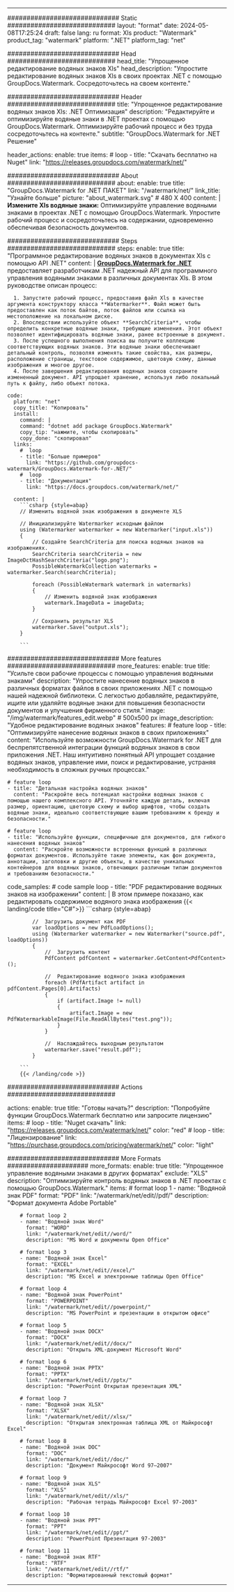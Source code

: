 
---
############################# Static ############################
layout: "format"
date:  2024-05-08T17:25:24
draft: false
lang: ru
format: Xls
product: "Watermark"
product_tag: "watermark"
platform: ".NET"
platform_tag: "net"

############################# Head ############################
head_title: "Упрощенное редактирование водяных знаков Xls"
head_description: "Упростите редактирование водяных знаков Xls в своих проектах .NET с помощью GroupDocs.Watermark. Сосредоточьтесь на своем контенте."

############################# Header ############################
title: "Упрощенное редактирование водяных знаков Xls: .NET Оптимизация" 
description: "Редактируйте и оптимизируйте водяные знаки в .NET проектах с помощью GroupDocs.Watermark. Оптимизируйте рабочий процесс и без труда сосредоточьтесь на контенте."
subtitle: "GroupDocs.Watermark for .NET Решение" 

header_actions:
  enable: true
  items:
    #  loop
    - title: "Скачать бесплатно на Nuget"
      link: "https://releases.groupdocs.com/watermark/net/"
      
############################# About ############################
about:
    enable: true
    title: "GroupDocs.Watermark for .NET ПАКЕТ"
    link: "/watermark/net/"
    link_title: "Узнайте больше"
    picture: "about_watermark.svg" # 480 X 400
    content: |
       **Измените Xls водяные знаки:** Оптимизируйте управление водяными знаками в проектах .NET с помощью GroupDocs.Watermark. Упростите рабочий процесс и сосредоточьтесь на содержании, одновременно обеспечивая безопасность документов.

############################# Steps ############################
steps:
    enable: true
    title: "Программное редактирование водяных знаков в документах Xls с помощью API .NET"
    content: |
      **[GroupDocs.Watermark for .NET](https://products.groupdocs.com/watermark/net/)** предоставляет разработчикам .NET надежный API для программного управления водяными знаками в различных документах Xls. В этом руководстве описан процесс:
      
      1. Запустите рабочий процесс, предоставив файл Xls в качестве аргумента конструктору класса **Watermarker**. Файл может быть предоставлен как поток байтов, поток файлов или ссылка на местоположение на локальном диске.
      2. Впоследствии используйте объект **SearchCriteria**, чтобы определить конкретные водяные знаки, требующие изменения. Этот объект позволяет идентифицировать водяные знаки, ранее встроенные в документ.
      3. После успешного выполнения поиска вы получите коллекцию соответствующих водяных знаков. Эти водяные знаки обеспечивают детальный контроль, позволяя изменять такие свойства, как размеры, расположение страницы, текстовое содержимое, цветовую схему, данные изображения и многое другое.
      4. После завершения редактирования водяных знаков сохраните измененный документ. API упрощает хранение, используя либо локальный путь к файлу, либо объект потока.
   
    code:
      platform: "net"
      copy_title: "Копировать"
      install:
        command: |
        command: "dotnet add package GroupDocs.Watermark"
        copy_tip: "нажмите, чтобы скопировать"
        copy_done: "скопировал"
      links:
        #  loop
        - title: "Больше примеров"
          link: "https://github.com/groupdocs-watermark/GroupDocs.Watermark-for-.NET/"
        #  loop
        - title: "Документация"
          link: "https://docs.groupdocs.com/watermark/net/"
          
      content: |
        ```csharp {style=abap}
        // Изменить водяной знак изображения в документе XLS

        // Инициализируйте Watermarker исходным файлом
        using (Watermarker watermarker = new Watermarker("input.xls"))
        {
            // Создайте SearchCriteria для поиска водяных знаков на изображениях.
            SearchCriteria searchCriteria = new ImageDctHashSearchCriteria("logo.png");
            PossibleWatermarkCollection watermarks = watermarker.Search(searchCriteria);

            foreach (PossibleWatermark watermark in watermarks)
            {
                // Изменить водяной знак изображения
                watermark.ImageData = imageData;
            }

            // Сохранить результат XLS
            watermarker.Save("output.xls");
        }
        
        ```     

############################# More features ############################
more_features:
  enable: true
  title: "Усильте свои рабочие процессы с помощью управления водяными знаками"
  description: "Упростите нанесение водяных знаков в различных форматах файлов в своих приложениях .NET с помощью нашей надежной библиотеки. С легкостью добавляйте, редактируйте, ищите или удаляйте водяные знаки для повышения безопасности документов и улучшения фирменного стиля."
  image: "/img/watermark/features_edit.webp" # 500x500 px
  image_description: "Удобное редактирование водяных знаков"
  features:
    # feature loop
    - title: "Оптимизируйте нанесение водяных знаков в своих приложениях"
      content: "Используйте возможности GroupDocs.Watermark for .NET для беспрепятственной интеграции функций водяных знаков в свои приложения .NET. Наш интуитивно понятный API упрощает создание водяных знаков, управление ими, поиск и редактирование, устраняя необходимость в сложных ручных процессах."

    # feature loop
    - title: "Детальная настройка водяных знаков"
      content: "Раскройте весь потенциал настройки водяных знаков с помощью нашего комплексного API. Уточняйте каждую деталь, включая размер, ориентацию, цветовую схему и выбор шрифтов, чтобы создать водяные знаки, идеально соответствующие вашим требованиям к бренду и безопасности."

    # feature loop
    - title: "Используйте функции, специфичные для документов, для гибкого нанесения водяных знаков"
      content: "Раскройте возможности встроенных функций в различных форматах документов. Используйте такие элементы, как фон документа, аннотации, заголовки и другие объекты, в качестве уникальных контейнеров для водяных знаков, отвечающих различным типам документов и требованиям безопасности."
      
  code_samples:
    # code sample loop
    - title: "PDF редактирование водяных знаков на изображении"
      content: |
        В этом примере показано, как редактировать содержимое водяного знака изображения
        {{< landing/code title="C#">}}
        ```csharp {style=abap}
        
            //  Загрузить документ как PDF
            var loadOptions = new PdfLoadOptions();
            using (Watermarker watermarker = new Watermarker("source.pdf", loadOptions))
            {
                //  Загрузить контент
                PdfContent pdfContent = watermarker.GetContent<PdfContent>();

                //  Редактирование водяного знака изображения
                foreach (PdfArtifact artifact in pdfContent.Pages[0].Artifacts)
                {
                    if (artifact.Image != null)
                    {
                        artifact.Image = new PdfWatermarkableImage(File.ReadAllBytes("test.png"));
                    }
                }

                //  Наслаждайтесь выходным результатом
                watermarker.save("result.pdf");
            }

        ```
        {{< /landing/code >}}


############################# Actions ############################

actions:
  enable: true
  title: "Готовы начать?"
  description: "Попробуйте функции GroupDocs.Watermark бесплатно или запросите лицензию"
  items:
    #  loop
    - title: "Nuget скачать"
      link: "https://releases.groupdocs.com/watermark/net/"
      color: "red"
        #  loop
    - title: "Лицензирование"
      link: "https://purchase.groupdocs.com/pricing/watermark/net/"
      color: "light"


############################# More Formats #####################
more_formats:
    enable: true
    title: "Упрощенное управление водяными знаками в других форматах"
    exclude: "XLS"
    description: "Оптимизируйте контроль водяных знаков в .NET проектах с помощью GroupDocs.Watermark."
    items: 
        # format loop 1
        - name: "Водяной знак PDF"
          format: "PDF"
          link: "/watermark/net/edit//pdf/"
          description: "Формат документа Adobe Portable"

        # format loop 2
        - name: "Водяной знак Word"
          format: "WORD"
          link: "/watermark/net/edit//word/"
          description: "MS Word и документы Open Office"
          
        # format loop 3
        - name: "Водяной знак Excel"
          format: "EXCEL"
          link: "/watermark/net/edit//excel/"
          description: "MS Excel и электронные таблицы Open Office"

        # format loop 4
        - name: "Водяной знак PowerPoint"
          format: "POWERPOINT"
          link: "/watermark/net/edit//powerpoint/"
          description: "MS PowerPoint и презентации в открытом офисе"

        # format loop 5
        - name: "Водяной знак DOCX"
          format: "DOCX"
          link: "/watermark/net/edit//docx/"
          description: "Открыть XML-документ Microsoft Word"
          
        # format loop 6
        - name: "Водяной знак PPTX"
          format: "PPTX"
          link: "/watermark/net/edit//pptx/"
          description: "PowerPoint Открытая презентация XML"
          
        # format loop 7
        - name: "Водяной знак XLSX"
          format: "XLSX"
          link: "/watermark/net/edit//xlsx/"
          description: "Открытая электронная таблица XML от Майкрософт Excel"

        # format loop 8
        - name: "Водяной знак DOC"
          format: "DOC"
          link: "/watermark/net/edit//doc/"
          description: "Документ Майкрософт Word 97—2007"

        # format loop 9
        - name: "Водяной знак XLS"
          format: "XLS"
          link: "/watermark/net/edit//xls/"
          description: "Рабочая тетрадь Майкрософт Excel 97-2003"

        # format loop 10
        - name: "Водяной знак PPT"
          format: "PPT"
          link: "/watermark/net/edit//ppt/"
          description: "PowerPoint Презентация 97-2003"

        # format loop 11
        - name: "Водяной знак RTF"
          format: "RTF"
          link: "/watermark/net/edit//rtf/"
          description: "Форматированный текстовый формат"

---